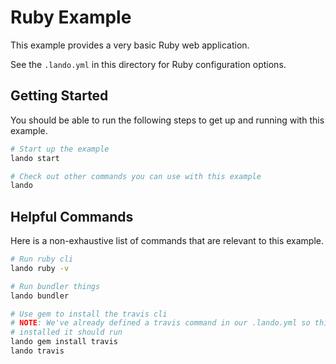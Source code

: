 Ruby Example
============

This example provides a very basic Ruby web application.

See the `.lando.yml` in this directory for Ruby configuration options.

Getting Started
---------------

You should be able to run the following steps to get up and running with this example.

```bash
# Start up the example
lando start

# Check out other commands you can use with this example
lando
```

Helpful Commands
----------------

Here is a non-exhaustive list of commands that are relevant to this example.

```bash
# Run ruby cli
lando ruby -v

# Run bundler things
lando bundler

# Use gem to install the travis cli
# NOTE: We've already defined a travis command in our .lando.yml so this once its
# installed it should run
lando gem install travis
lando travis
```

